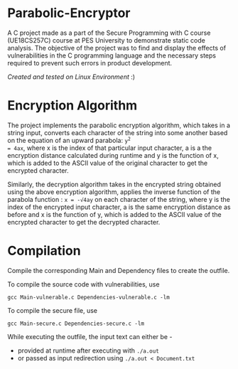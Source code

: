 # Parabolic-Encryptor

A C project made as a part of the Secure Programming with C course (UE18CS257C) course at PES University to demonstrate static code
analysis. The objective of the project was to find and display the effects of vulnerabilities in the C programming language and
the necessary steps required to prevent such errors in product development.

*Created and tested on Linux Environment* :)

# Encryption Algorithm

The project implements the parabolic encryption algorithm, which takes in a string input, converts each character of the string 
into some another based on the equation of an upward parabola: <code>y<sup>2</sup> = 4ax</code>, where x is the index of that particular input character, 
a is a the encryption distance calculated during runtime and y is the function of x, which is added to the ASCII value of the original 
character to get the encrypted character.

Similarly, the decryption algorithm takes in the encrypted string obtained using the above encryption algorithm, 
applies the inverse function of the parabola function : ```x = -√4ay```  on each character of the string, where y is the index of the 
encrypted input character, a is the same encryption distance as before and x is the function of y, which is added to the ASCII value 
of the encrypted character to get the decrypted character.


# Compilation 
Compile the corresponding Main and Dependency files to create the outfile.

To compile the source code with vulnerabilities, use 

```gcc Main-vulnerable.c Dependencies-vulnerable.c -lm```

To compile the secure file, use

```gcc Main-secure.c Dependencies-secure.c -lm```

While executing the outfile, the input text can either be -

* provided at runtime after executing with ```./a.out```
* or passed as input redirection using ```./a.out < Document.txt```

